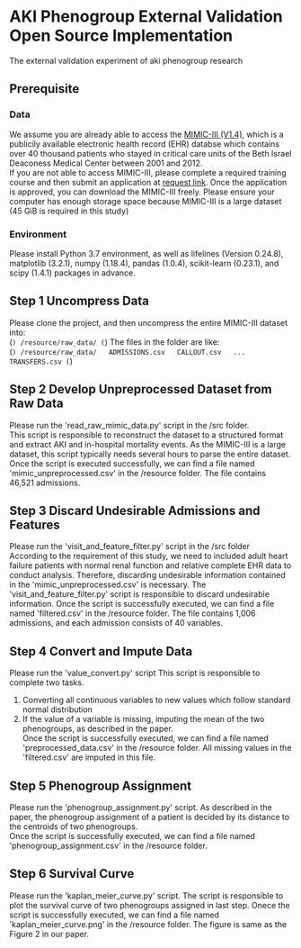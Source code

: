 # AKI Phenogroup External Validation Open Source Implementation
The external validation experiment of aki phenogroup research

## Prerequisite
### Data
We assume you are already able to access the [MIMIC-III (V1.4)](https://mimic.physionet.org/about/mimic/), which is a publicily available electronic health record (EHR) databse which contains over 40 thousand patients who stayed in critical care units of the Beth Israel Deaconess Medical Center between 2001 and 2012.  
If you are not able to access MIMIC-III, please complete a required training course and then submit an application at [request link](https://mimic.physionet.org/gettingstarted/access/). Once the application is approved, you can download the MIMIC-III freely.
Please ensure your computer has enough storage space because MIMIC-III is a large dataset (45 GiB is required in this study)

### Environment
Please install Python 3.7 environment, as well as lifelines (Version 0.24.8), matplotlib (3.2.1), numpy (1.18.4), pandas (1.0.4), scikit-learn (0.23.1), and scipy (1.4.1) packages in advance.

## Step 1 Uncompress Data
Please clone the project, and then uncompress the entire MIMIC-III dataset into:  
(```)
/resource/raw_data/
(```)
The files in the folder are like:  
(```)
/resource/raw_data/  
    ADMISSIONS.csv  
    CALLOUT.csv  
    ...
    TRANSFERS.csv
(```)

  
## Step 2 Develop Unpreprocessed Dataset from Raw Data
Please run the 'read_raw_mimic_data.py' script in the /src folder.  
This script is responsible to reconstruct the dataset to a structured format and extract AKI and in-hospital mortality events. As the MIMIC-III is a large dataset, this script typically needs several hours to parse the entire dataset. Once the script is executed successfully, we can find a file named 'mimic_unpreprocessed.csv' in the /resource folder. The file contains 46,521 admissions.
  
  
## Step 3 Discard Undesirable Admissions and Features
Please run the 'visit_and_feature_filter.py' script in the /src folder  
According to the requirement of this study, we need to included adult heart failure patients with normal renal function and relative complete EHR data to conduct analysis. Therefore, discarding undesirable information contained in the 'mimic_unpreprocessed.csv' is necessary. The 'visit_and_feature_filter.py' script is responsible to discard undesirable information. Once the script is successfully executed, we can find a file named 'filtered.csv' in the /resource folder. The file contains 1,006 admissions, and each admission consists of 40 variables.  
  
## Step 4 Convert and Impute Data  
Please run the 'value_convert.py' script
This script is responsible to complete two tasks.
1. Converting all continuous variables to new values which follow standard normal distribution
2. If the value of a variable is missing, imputing the mean of the two phenogroups, as described in the paper.  
Once the script is successfully executed, we can find a file named 'preprocessed_data.csv' in the /resource folder. All missing values in the 'filtered.csv' are imputed in this file.
  
## Step 5 Phenogroup Assignment  
Please run the 'phenogroup_assignment.py' script.
As described in the paper, the phenogroup assignment of a patient is decided by its distance to the centroids of two phenogroups.  
Once the script is successfully executed, we can find a file named 'phenogroup_assignment.csv' in the /resource folder.
  
## Step 6 Survival Curve  
Please run the 'kaplan_meier_curve.py' script.
The script is responsible to plot the survival curve of two phenogroups assigned in last step.
Onece the script is successfully executed, we can find a file named 'kaplan_meier_curve.png' in the /resource folder. The figure is same as the Figure 2 in our paper.

